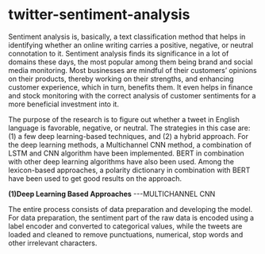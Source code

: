 # twitter-sentiment-analysis
 Sentiment analysis is, basically, 
a text classification method that helps in identifying whether an online writing carries a 
positive, negative, or neutral connotation to it. Sentiment analysis finds its significance in a 
lot of domains these days, the most popular among them being brand and social media 
monitoring. Most businesses are mindful of their customers’ opinions on their products, 
thereby working on their strengths, and enhancing customer experience, which in turn, 
benefits them. It even helps in finance and stock monitoring with the correct analysis of 
customer sentiments for a more beneficial investment into it. 

The purpose of the research is to figure out whether a tweet in English language is favorable, 
negative, or neutral. The strategies in this case are: (1) a few deep learning-based techniques, and (2) a hybrid approach. For the deep learning methods, a Multichannel CNN method, a combination of LSTM and CNN algorithm have been implemented. BERT in combination with other deep learning algorithms have also been used. Among the lexicon-based approaches, a polarity dictionary in combination with BERT have been used to 
get good results on the approach.

**(1)Deep Learning Based Approaches**
  ---MULTICHANNEL CNN

The entire process consists of data preparation and developing the model. For 
data preparation, the sentiment part of the raw data is encoded using a label encoder and 
converted to categorical values, while the tweets are loaded and cleaned to remove 
punctuations, numerical, stop words and other irrelevant characters.

